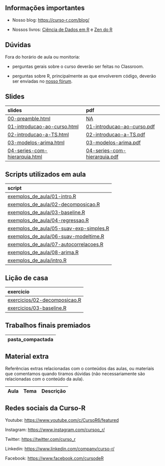 
<!-- README.md is generated from README.Rmd. Please edit that file -->

## Informações importantes

-   Nosso blog: <https://curso-r.com/blog/>

-   Nossos livros: [Ciência de Dados em R](https://livro.curso-r.com/) e
    [Zen do R](https://curso-r.github.io/zen-do-r/)

## Dúvidas

Fora do horário de aula ou monitoria:

-   perguntas gerais sobre o curso deverão ser feitas no Classroom.

-   perguntas sobre R, principalmente as que envolverem código, deverão
    ser enviadas no [nosso fórum](https://discourse.curso-r.com/).

## Slides

| slides                                                                                                      | pdf                                                                                                       |
|:------------------------------------------------------------------------------------------------------------|:----------------------------------------------------------------------------------------------------------|
| [00-preamble.html](https://curso-r.github.io/main-series/slides/00-preamble.html)                           | [NA](https://curso-r.github.io/main-series/NA)                                                            |
| [01-introducao-ao-curso.html](https://curso-r.github.io/main-series/slides/01-introducao-ao-curso.html)     | [01-introducao-ao-curso.pdf](https://curso-r.github.io/main-series/slides/01-introducao-ao-curso.pdf)     |
| [02-introducao-a-TS.html](https://curso-r.github.io/main-series/slides/02-introducao-a-TS.html)             | [02-introducao-a-TS.pdf](https://curso-r.github.io/main-series/slides/02-introducao-a-TS.pdf)             |
| [03-modelos-arima.html](https://curso-r.github.io/main-series/slides/03-modelos-arima.html)                 | [03-modelos-arima.pdf](https://curso-r.github.io/main-series/slides/03-modelos-arima.pdf)                 |
| [04-series-com-hierarquia.html](https://curso-r.github.io/main-series/slides/04-series-com-hierarquia.html) | [04-series-com-hierarquia.pdf](https://curso-r.github.io/main-series/slides/04-series-com-hierarquia.pdf) |

## Scripts utilizados em aula

| script                                                                                                                                |
|:--------------------------------------------------------------------------------------------------------------------------------------|
| [exemplos_de_aula/01-intro.R](https://github.com/curso-r/202211-series/blob/master/exemplos_de_aula/01-intro.R)                       |
| [exemplos_de_aula/02-decomposicao.R](https://github.com/curso-r/202211-series/blob/master/exemplos_de_aula/02-decomposicao.R)         |
| [exemplos_de_aula/03-baseline.R](https://github.com/curso-r/202211-series/blob/master/exemplos_de_aula/03-baseline.R)                 |
| [exemplos_de_aula/04-regressao.R](https://github.com/curso-r/202211-series/blob/master/exemplos_de_aula/04-regressao.R)               |
| [exemplos_de_aula/05-suav-exp-simples.R](https://github.com/curso-r/202211-series/blob/master/exemplos_de_aula/05-suav-exp-simples.R) |
| [exemplos_de_aula/06-suav-modeltime.R](https://github.com/curso-r/202211-series/blob/master/exemplos_de_aula/06-suav-modeltime.R)     |
| [exemplos_de_aula/07-autocorrelacoes.R](https://github.com/curso-r/202211-series/blob/master/exemplos_de_aula/07-autocorrelacoes.R)   |
| [exemplos_de_aula/08-arima.R](https://github.com/curso-r/202211-series/blob/master/exemplos_de_aula/08-arima.R)                       |
| [exemplos_de_aula/intro.R](https://github.com/curso-r/202211-series/blob/master/exemplos_de_aula/intro.R)                             |

## Lição de casa

| exercicio                                                                                          |
|:---------------------------------------------------------------------------------------------------|
| [exercicios/02-decomposicao.R](https://curso-r.github.io/main-series/exercicios/02-decomposicao.R) |
| [exercicios/03-baseline.R](https://curso-r.github.io/main-series/exercicios/03-baseline.R)         |

## Trabalhos finais premiados

| pasta_compactada |
|:-----------------|

## Material extra

Referências extras relacionadas com o conteúdos das aulas, ou materiais
que comentamos quando tiramos dúvidas (não necessariamente são
relacionadas com o conteúdo da aula).

| Aula | Tema | Descrição |
|:-----|:-----|:----------|

## Redes sociais da Curso-R

Youtube: <https://www.youtube.com/c/CursoR6/featured>

Instagram: <https://www.instagram.com/cursoo_r/>

Twitter: <https://twitter.com/curso_r>

Linkedin: <https://www.linkedin.com/company/curso-r/>

Facebook: <https://www.facebook.com/cursodeR>
